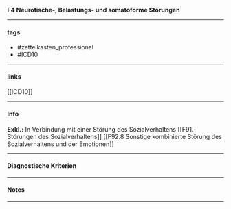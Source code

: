 __F4 Neurotische-, Belastungs- und somatoforme Störungen__

___________________________________________
#### tags

- #zettelkasten_professional
- #ICD10
___________________________________________
#### links

[[ICD10]]

___________________________________________
#### Info
__Exkl.:__
In Verbindung mit einer Störung des Sozialverhaltens [[F91.- Störungen des Sozialverhaltens]] [[F92.8 Sonstige kombinierte Störung des Sozialverhaltens und der Emotionen]]
___________________________________________
#### Diagnostische Kriterien

___________________________________________
#### Notes

___________________________________________

